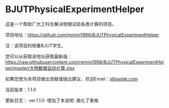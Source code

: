 # BJUTPhysicalExperimentHelper
这是一个帮助广大工科生解决物理试验各类计算的项目。

项目地址：https://github.com/remini1998/BJUTPhysicalExperimentHelper

注：该项目的侧重BJUT学生。

您可以从获取该地址获取最新版：
https://raw.githubusercontent.com/remini1998/BJUTPhysicalExperimentHelper/master/大物数据自动计算.xlsx

如果您想为本项目做出贡献或提出建议，欢迎Email：i@iaside.com


当前版本：1.1.0

更新日志：
ver.1.1.0
·增加了本说明
·美化了表格
